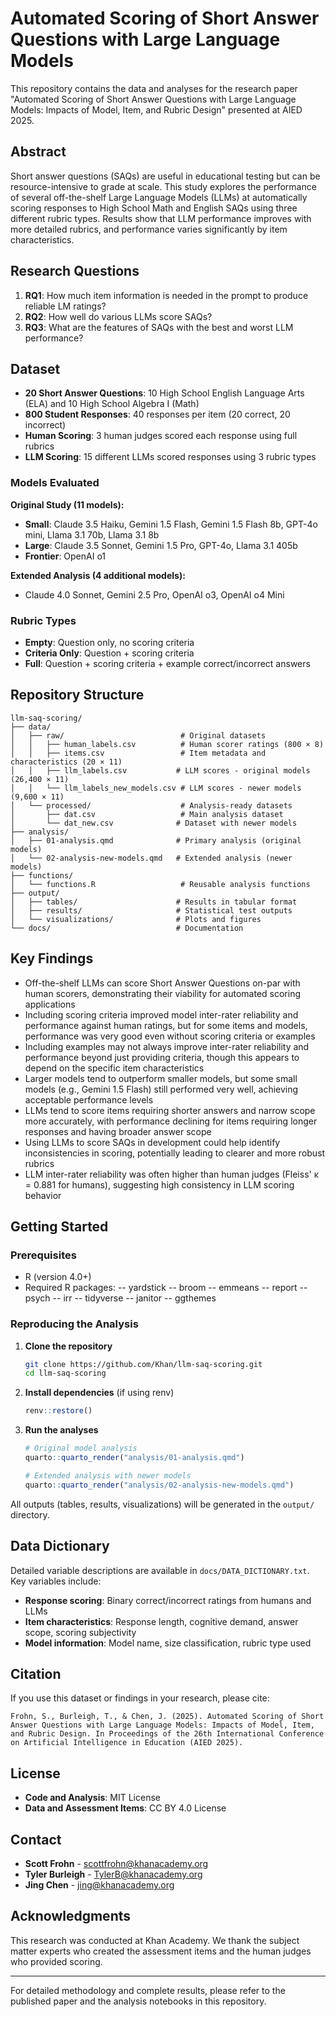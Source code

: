 # Automated Scoring of Short Answer Questions with Large Language Models

This repository contains the data and analyses for the research paper "Automated Scoring of Short Answer Questions with Large Language Models: Impacts of Model, Item, and Rubric Design" presented at AIED 2025.

## Abstract

Short answer questions (SAQs) are useful in educational testing but can be resource-intensive to grade at scale. This study explores the performance of several off-the-shelf Large Language Models (LLMs) at automatically scoring responses to High School Math and English SAQs using three different rubric types. Results show that LLM performance improves with more detailed rubrics, and performance varies significantly by item characteristics.

## Research Questions

1. **RQ1**: How much item information is needed in the prompt to produce reliable LM ratings?
2. **RQ2**: How well do various LLMs score SAQs?
3. **RQ3**: What are the features of SAQs with the best and worst LLM performance?

## Dataset

- **20 Short Answer Questions**: 10 High School English Language Arts (ELA) and 10 High School Algebra I (Math)
- **800 Student Responses**: 40 responses per item (20 correct, 20 incorrect)
- **Human Scoring**: 3 human judges scored each response using full rubrics
- **LLM Scoring**: 15 different LLMs scored responses using 3 rubric types

### Models Evaluated

**Original Study (11 models):**
- **Small**: Claude 3.5 Haiku, Gemini 1.5 Flash, Gemini 1.5 Flash 8b, GPT-4o mini, Llama 3.1 70b, Llama 3.1 8b
- **Large**: Claude 3.5 Sonnet, Gemini 1.5 Pro, GPT-4o, Llama 3.1 405b
- **Frontier**: OpenAI o1

**Extended Analysis (4 additional models):**
- Claude 4.0 Sonnet, Gemini 2.5 Pro, OpenAI o3, OpenAI o4 Mini

### Rubric Types

- **Empty**: Question only, no scoring criteria
- **Criteria Only**: Question + scoring criteria
- **Full**: Question + scoring criteria + example correct/incorrect answers

## Repository Structure

```
llm-saq-scoring/
├── data/
│   ├── raw/                          # Original datasets
│   │   ├── human_labels.csv          # Human scorer ratings (800 × 8)
│   │   ├── items.csv                 # Item metadata and characteristics (20 × 11)
│   │   ├── llm_labels.csv           # LLM scores - original models (26,400 × 11)
│   │   └── llm_labels_new_models.csv # LLM scores - newer models (9,600 × 11)
│   └── processed/                    # Analysis-ready datasets
│       ├── dat.csv                   # Main analysis dataset
│       └── dat_new.csv              # Dataset with newer models
├── analysis/
│   ├── 01-analysis.qmd              # Primary analysis (original models)
│   └── 02-analysis-new-models.qmd   # Extended analysis (newer models)
├── functions/
│   └── functions.R                   # Reusable analysis functions
├── output/
│   ├── tables/                      # Results in tabular format
│   ├── results/                     # Statistical test outputs  
│   └── visualizations/              # Plots and figures
└── docs/                            # Documentation
```

## Key Findings
- Off-the-shelf LLMs can score Short Answer Questions on-par with human scorers, demonstrating their viability for automated scoring applications
- Including scoring criteria improved model inter-rater reliability and performance against human ratings, but for some items and models, performance was very good even without scoring criteria or examples
- Including examples may not always improve inter-rater reliability and performance beyond just providing criteria, though this appears to depend on the specific item characteristics
- Larger models tend to outperform smaller models, but some small models (e.g., Gemini 1.5 Flash) still performed very well, achieving acceptable performance levels
- LLMs tend to score items requiring shorter answers and narrow scope more accurately, with performance declining for items requiring longer responses and having broader answer scope
- Using LLMs to score SAQs in development could help identify inconsistencies in scoring, potentially leading to clearer and more robust rubrics
- LLM inter-rater reliability was often higher than human judges (Fleiss' κ = 0.881 for humans), suggesting high consistency in LLM scoring behavior


## Getting Started

### Prerequisites

- R (version 4.0+)
- Required R packages: 
-- yardstick
-- broom
-- emmeans
-- report
-- psych
-- irr
-- tidyverse
-- janitor
-- ggthemes

### Reproducing the Analysis

1. **Clone the repository**
   ```bash
   git clone https://github.com/Khan/llm-saq-scoring.git
   cd llm-saq-scoring
   ```

2. **Install dependencies** (if using renv)
   ```r
   renv::restore()
   ```

3. **Run the analyses**
   ```r
   # Original model analysis
   quarto::quarto_render("analysis/01-analysis.qmd")
   
   # Extended analysis with newer models  
   quarto::quarto_render("analysis/02-analysis-new-models.qmd")
   ```

All outputs (tables, results, visualizations) will be generated in the `output/` directory.

## Data Dictionary

Detailed variable descriptions are available in `docs/DATA_DICTIONARY.txt`. Key variables include:

- **Response scoring**: Binary correct/incorrect ratings from humans and LLMs
- **Item characteristics**: Response length, cognitive demand, answer scope, scoring subjectivity
- **Model information**: Model name, size classification, rubric type used

## Citation

If you use this dataset or findings in your research, please cite:

```
Frohn, S., Burleigh, T., & Chen, J. (2025). Automated Scoring of Short Answer Questions with Large Language Models: Impacts of Model, Item, and Rubric Design. In Proceedings of the 26th International Conference on Artificial Intelligence in Education (AIED 2025).
```

## License

- **Code and Analysis**: MIT License
- **Data and Assessment Items**: CC BY 4.0 License

## Contact

- **Scott Frohn** - scottfrohn@khanacademy.org
- **Tyler Burleigh** - TylerB@khanacademy.org
- **Jing Chen** - jing@khanacademy.org

## Acknowledgments

This research was conducted at Khan Academy. We thank the subject matter experts who created the assessment items and the human judges who provided scoring.

---

For detailed methodology and complete results, please refer to the published paper and the analysis notebooks in this repository.
